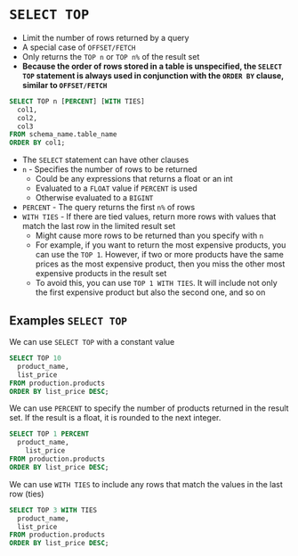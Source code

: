 # `SELECT TOP`

- Limit the number of rows returned by a query
- A special case of `OFFSET/FETCH`
- Only returns the `TOP n` or `TOP n%` of the result set
- **Because the order of rows stored in a table is unspecified, the `SELECT TOP` statement is always used in conjunction with the `ORDER BY` clause, similar to `OFFSET/FETCH`**

```sql
SELECT TOP n [PERCENT] [WITH TIES] 
  col1, 
  col2, 
  col3
FROM schema_name.table_name
ORDER BY col1;
```

- The `SELECT` statement can have other clauses
- `n` - Specifies the number of rows to be returned
  - Could be any expressions that returns a float or an int
  - Evaluated to a `FLOAT` value if `PERCENT` is used
  - Otherwise evaluated to a `BIGINT`
- `PERCENT` - The query returns the first `n%` of rows
- `WITH TIES` - If there are tied values, return more rows with values that match the last row in the limited result set
  - Might cause more rows to be returned than you specify with `n`
  - For example, if you want to return the most expensive products, you can use the `TOP 1`. However, if two or more products have the same prices as the most expensive product, then you miss the other most expensive products in the result set
  - To avoid this, you can use `TOP 1 WITH TIES`. It will include not only the first expensive product but also the second one, and so on

## Examples `SELECT TOP`

We can use `SELECT TOP` with a constant value

```sql
SELECT TOP 10
  product_name, 
  list_price
FROM production.products
ORDER BY list_price DESC;
```

We can use `PERCENT` to specify the number of products returned in the result set. If the result is a float, it is rounded to the next integer.

```sql
SELECT TOP 1 PERCENT
  product_name, 
    list_price
FROM production.products
ORDER BY list_price DESC;
```

We can use `WITH TIES` to include any rows that match the values in the last row (ties)

```sql
SELECT TOP 3 WITH TIES 
  product_name, 
  list_price
FROM production.products
ORDER BY list_price DESC;
```
